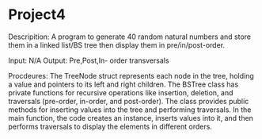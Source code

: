 # Project4
Descripition: A program to generate 40 random natural numbers and  store them in a linked list/BS tree then display them in pre/in/post-order.

Input: N/A
Output: Pre,Post,In- order transversals

Procdeures: The TreeNode struct represents each node in the tree, holding a value and pointers to its left and right children. The BSTree class has private functions for recursive operations like insertion, deletion, and traversals (pre-order, in-order, and post-order). The class provides public methods for inserting values into the tree and performing traversals. In the main function, the code creates an instance, inserts values into it, and then performs traversals to display the elements in different orders.
